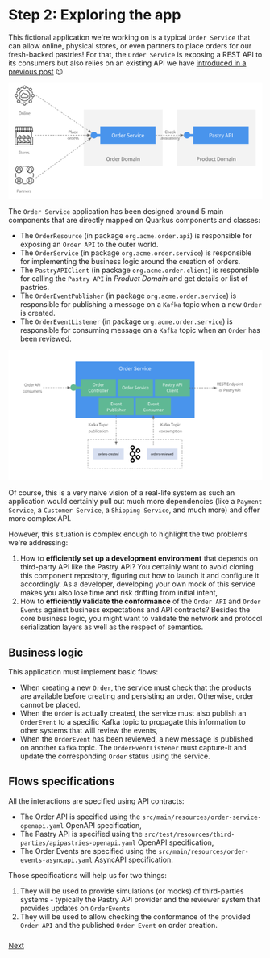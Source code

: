 # Step 2: Exploring the app

This fictional application we're working on is a typical `Order Service` that can allow online, physical stores, or even
partners to place orders for our fresh-backed pastries! For that, the `Order Service` is exposing a REST API to its consumers
but also relies on an existing API we have [introduced in a previous post](https://medium.com/@lbroudoux/different-levels-of-api-contract-testing-with-microcks-ccc0847f8c97) 😉

![Order Service ecosystem](./assets/order-service-ecosystem.png)

The `Order Service` application has been designed around 5 main components that are directly mapped on Quarkus components and classes:
* The `OrderResource` (in package `org.acme.order.api`) is responsible for exposing an `Order API` to the outer world.
* The `OrderService` (in package `org.acme.order.service`) is responsible for implementing the business logic around the creation of orders.
* The `PastryAPIClient` (in package `org.acme.order.client`) is responsible for calling the `Pastry API` in *Product Domain* and get details or list of pastries.
* The `OrderEventPublisher` (in package `org.acme.order.service`) is responsible for publishing a message on a `Kafka` topic when a new `Order` is created.
* The `OrderEventListener` (in package `org.acme.order.service`) is responsible for consuming message on a `Kafka` topic when an `Order` has been reviewed.

![Order Service architecture](./assets/order-service-architecture.png)

Of course, this is a very naive vision of a real-life system as such an application would certainly pull out much more
dependencies (like a `Payment Service`, a `Customer Service`, a `Shipping Service`, and much more) and offer more complex API.


However, this situation is complex enough to highlight the two problems we're addressing:
1) How to **efficiently set up a development environment** that depends on third-party API like the Pastry API?
   You certainly want to avoid cloning this component repository, figuring out how to launch it and configure it accordingly. As a developer, developing your own mock of this service makes you also lose time and risk drifting from initial intent,
2) How to **efficiently validate the conformance** of the `Order API` and `Order Events` against business expectations and API contracts?
   Besides the core business logic, you might want to validate the network and protocol serialization layers as well as the respect of semantics.

## Business logic

This application must implement basic flows:
* When creating a new `Order`, the service must check that the products are available before creating and persisting an order. Otherwise, order cannot be placed.
* When the `Order` is actually created, the service must also publish an `OrderEvent` to a specific Kafka topic to propagate this information to other systems that will review the events,
* When the `OrderEvent` has been reviewed, a new message is published on another `Kafka` topic. The `OrderEventListener` must capture-it and update the corresponding `Order` status using the service.

## Flows specifications

All the interactions are specified using API contracts:
* The Order API is specified using the `src/main/resources/order-service-openapi.yaml` OpenAPI specification,
* The Pastry API is specified using the `src/test/resources/third-parties/apipastries-openapi.yaml` OpenAPI specification,
* The Order Events are specified using the `src/main/resources/order-events-asyncapi.yaml` AsyncAPI specification.

Those specifications will help us for two things:
1) They will be used to provide simulations (or mocks) of third-parties systems - typically the Pastry API provider and the reviewer system that provides updates on `OrderEvents`
2) They will be used to allow checking the conformance of the provided `Order API` and the published `Order Event` on order creation.

### 
[Next](step-3-local-development-experience.md)